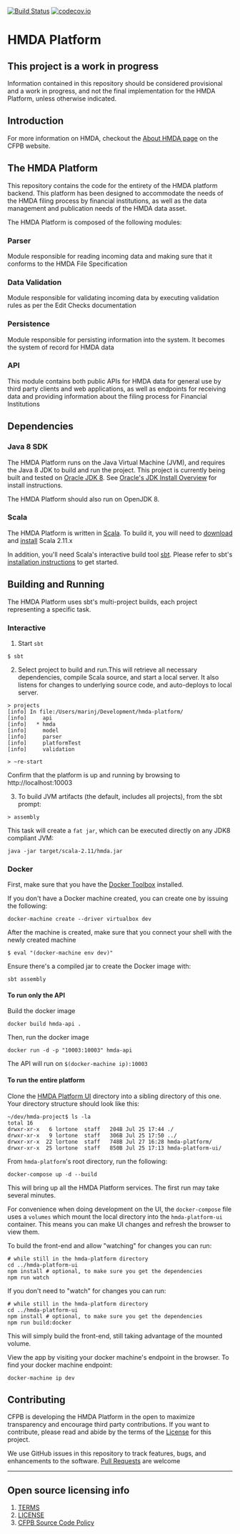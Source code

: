 [![Build Status](https://travis-ci.org/cfpb/hmda-platform.svg?branch=master)](https://travis-ci.org/cfpb/hmda-platform) [![codecov.io](https://codecov.io/github/cfpb/hmda-platform/coverage.svg?branch=master)](https://codecov.io/github/cfpb/hmda-platform?branch=master)

# HMDA Platform

## This project is a work in progress

Information contained in this repository should be considered provisional and a work in progress, and not the final implementation for the HMDA Platform, unless otherwise indicated.

## Introduction

For more information on HMDA, checkout the [About HMDA page](http://www.consumerfinance.gov/data-research/hmda/learn-more) on the CFPB website.

## The HMDA Platform

This repository contains the code for the entirety of the HMDA platform backend. This platform has been designed to accommodate the needs of the HMDA filing process by financial institutions, as well as the data management and publication needs of the HMDA data asset.

The HMDA Platform is composed of the following modules:

### Parser

Module responsible for reading incoming data and making sure that it conforms to the HMDA File Specification

### Data Validation

Module responsible for validating incoming data by executing validation rules as per the Edit Checks documentation

### Persistence

Module responsible for persisting information into the system. It becomes the system of record for HMDA data

### API

This module contains both public APIs for HMDA data for general use by third party clients and web applications, as well as endpoints for receiving data and providing information about the filing process for Financial Institutions


## Dependencies

### Java 8 SDK

The HMDA Platform runs on the Java Virtual Machine (JVM), and requires the Java 8 JDK to build and run the project. This project is currently being built and tested on [Oracle JDK 8](http://www.oracle.com/technetwork/java/javase/downloads/jdk8-downloads-2133151.html). See [Oracle's JDK Install Overview](http://docs.oracle.com/javase/8/docs/technotes/guides/install/install_overview.html) for install instructions.

The HMDA Platform should also run on OpenJDK 8.

### Scala

The HMDA Platform is written in [Scala](http://www.scala-lang.org/). To build it, you will need to [download](http://www.scala-lang.org/download/) and [install](http://www.scala-lang.org/download/install.html) Scala 2.11.x

In addition, you'll need Scala's interactive build tool [sbt](http://www.scala-sbt.org/0.13/tutorial/index.html). Please refer to sbt's [installation instructions](http://www.scala-sbt.org/0.13/tutorial/Setup.html) to get started.

## Building and Running

The HMDA Platform uses sbt's multi-project builds, each project representing a specific task.

### Interactive

1. Start `sbt`

```shell
$ sbt
```

2. Select project to build and run.This will retrieve all necessary dependencies, compile Scala source, and start a local server. It also listens for changes to underlying source code, and auto-deploys to local server.

```shell
> projects
[info] In file:/Users/marinj/Development/hmda-platform/
[info]     api
[info]   * hmda
[info]     model
[info]     parser
[info]     platformTest
[info]     validation

> ~re-start
```

Confirm that the platform is up and running by browsing to http://localhost:10003

3. To build JVM artifacts (the default, includes all projects), from the sbt prompt:

```shell
> assembly
```

This task will create a `fat jar`, which can be executed directly on any JDK8 compliant JVM:

```shell
java -jar target/scala-2.11/hmda.jar
```


### Docker

First, make sure that you have the [Docker Toolbox](https://www.docker.com/docker-toolbox) installed.

If you don't have a Docker machine created, you can create one by issuing the following:
```shell
docker-machine create --driver virtualbox dev
```

After the machine is created, make sure that you connect your shell with the newly created machine
```shell
$ eval "(docker-machine env dev)"
```

Ensure there's a compiled jar to create the Docker image with:
```shell
sbt assembly
```
#### To run only the API

Build the docker image
```shell
docker build hmda-api .
```

Then, run the docker image
```shell
docker run -d -p "10003:10003" hmda-api
```

The API will run on `$(docker-machine ip):10003`

#### To run the entire platform
Clone the [HMDA Platform UI](https://github.com/cfpb/hmda-platform-ui) directory into a sibling directory of this one. Your directory structure should look like this:
```shell
~/dev/hmda-project$ ls -la
total 16
drwxr-xr-x   6 lortone  staff   204B Jul 25 17:44 ./
drwxr-xr-x   9 lortone  staff   306B Jul 25 17:50 ../
drwxr-xr-x  22 lortone  staff   748B Jul 27 16:28 hmda-platform/
drwxr-xr-x  25 lortone  staff   850B Jul 25 17:13 hmda-platform-ui/
```

From `hmda-platform`'s root directory, run the following:

```shell
docker-compose up -d --build
```

This will bring up all the HMDA Platform services. The first run may take several minutes.

For convenience when doing development on the UI, the `docker-compose` file uses a `volumes` which mount the local directory into the `hmda-platform-ui` container. This means you can make UI changes and refresh the browser to view them.

To build the front-end and allow "watching" for changes you can run:

``` shell
# while still in the hmda-platform directory
cd ../hmda-platform-ui
npm install # optional, to make sure you get the dependencies
npm run watch
```

If you don't need to "watch" for changes you can run:

``` shell
# while still in the hmda-platform directory
cd ../hmda-platform-ui
npm install # optional, to make sure you get the dependencies
npm run build:docker
```

This will simply build the front-end, still taking advantage of the mounted volume.

View the app by visiting your docker machine's endpoint in the browser.
To find your docker machine endpoint:

```shell
docker-machine ip dev
```

## Contributing

CFPB is developing the HMDA Platform in the open to maximize transparency and encourage third party contributions. If you want to contribute, please read and abide by the terms of the [License](LICENSE) for this project.

We use GitHub issues in this repository to track features, bugs, and enhancements to the software. [Pull Requests](https://help.github.com/articles/using-pull-requests/) are welcome



----

## Open source licensing info
1. [TERMS](TERMS.md)
2. [LICENSE](LICENSE)
3. [CFPB Source Code Policy](https://github.com/cfpb/source-code-policy/)
